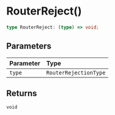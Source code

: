 # RouterReject()

```ts
type RouterReject: (type) => void;
```

## Parameters

| Parameter | Type |
| :------ | :------ |
| `type` | `RouterRejectionType` |

## Returns

`void`
